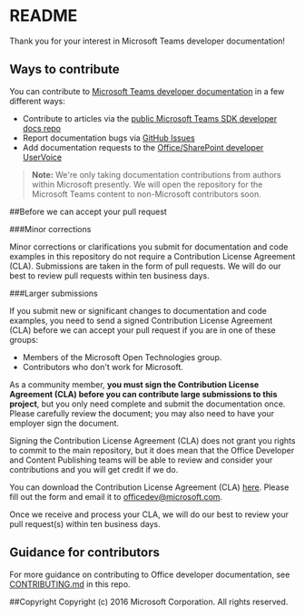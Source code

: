 ﻿# README

Thank you for your interest in Microsoft Teams developer documentation!

## Ways to contribute

You can contribute to [Microsoft Teams developer documentation](https://msdn.microsoft.com/en-us/microsoft-teams/) in a  few different ways:

* Contribute to articles via the [public Microsoft Teams SDK developer docs repo](https://github.com/OfficeDev/microsoft-teams-docs) 
* Report documentation bugs via [GitHub Issues](https://github.com/OfficeDev/office-content/issues)
* Add documentation requests to the [Office/SharePoint developer UserVoice](http://officespdev.uservoice.com)

>**Note:** We're only taking documentation contributions from authors within Microsoft presently. We will open the repository for the Microsoft Teams content to non-Microsoft contributors soon.

##Before we can accept your pull request

###Minor corrections

Minor corrections or clarifications you submit for documentation and code examples in this repository do not require a Contribution License Agreement (CLA). Submissions are taken in the form of pull requests. We will do our best to review pull requests within ten business days.

###Larger submissions

If you submit new or significant changes to documentation and code examples, you need to send a signed Contribution License Agreement (CLA) before we can accept your pull request if you are in one of these groups:

* Members of the Microsoft Open Technologies group.
* Contributors who don't work for Microsoft.

As a community member, **you must sign the Contribution License Agreement (CLA) before you can contribute large submissions to this project**, but you only need complete and submit the documentation once. Please carefully review the document; you may also need to have your employer sign the document.

Signing the Contribution License Agreement (CLA) does not grant you rights to commit to the main repository, but it does mean that the Office Developer and Content Publishing teams will be able to review and consider your contributions and you will get credit if we do.

You can download the Contribution License Agreement (CLA) [here](https://github.com/OfficeDev/office-content/raw/master/Contribution%20License%20Agreement.pdf). Please fill out the form and email it to [officedev@microsoft.com](mailto:officedev@microsoft.com).

Once we receive and process your CLA, we will do our best to review your pull request(s) within ten business days.

## Guidance for contributors
For more guidance on contributing to Office developer documentation, see [CONTRIBUTING.md](https://github.com/OfficeDev/microsoft-teams-docs/blob/master/CONTRIBUTING.md) in this repo. 


##Copyright
Copyright (c) 2016 Microsoft Corporation. All rights reserved.

